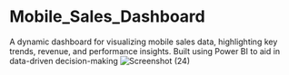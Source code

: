 # Mobile_Sales_Dashboard
A dynamic dashboard for visualizing mobile sales data, highlighting key trends, revenue, and performance insights. Built using Power BI to aid in data-driven decision-making
![Screenshot (24)](https://github.com/user-attachments/assets/16a1688d-6131-4419-b52d-35883098d5c7)
